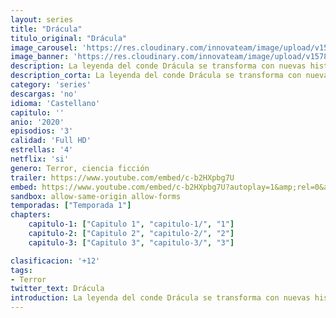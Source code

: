```yaml
---
layout: series
title: "Drácula"
titulo_original: "Drácula"
image_carousel: 'https://res.cloudinary.com/innovateam/image/upload/v1578176409/dracula-min_vuw2gg.jpg'
image_banner: 'https://res.cloudinary.com/innovateam/image/upload/v1578176412/Dr_cula_Miniserie_de_TV-462920129-large-min_ctlaks.jpg'
description: La leyenda del conde Drácula se transforma con nuevas historias que deshebran los sangrientos crímenes del vampiro y sacan a la luz su vulnerabilidad.
description_corta: La leyenda del conde Drácula se transforma con nuevas historias que deshebran los sangrientos crímenes del vampiro y sacan a la luz su vulnerabilidad.
category: 'series'
descargas: 'no'
idioma: 'Castellano'
capitulo: ''
anio: '2020'
episodios: '3'
calidad: 'Full HD'
estrellas: '4'
netflix: 'si'
genero: Terror, ciencia ficción
trailer: https://www.youtube.com/embed/c-b2HXpbg7U
embed: https://www.youtube.com/embed/c-b2HXpbg7U?autoplay=1&amp;rel=0&amp;hd=1&border=0&wmode=opaque&enablejsapi=1&modestbranding=1&controls=1&showinfo=0
sandbox: allow-same-origin allow-forms 
temporadas: ["Temporada 1"]
chapters:
    capitulo-1: ["Capitulo 1", "capitulo-1/", "1"]
    capitulo-2: ["Capitulo 2", "capitulo-2/", "2"]
    capitulo-3: ["Capitulo 3", "capitulo-3/", "3"]

clasificacion: '+12'
tags:
- Terror
twitter_text: Drácula
introduction: La leyenda del conde Drácula se transforma con nuevas historias que deshebran los sangrientos crímenes del vampiro y sacan a la luz su vulnerabilidad.
---
```












